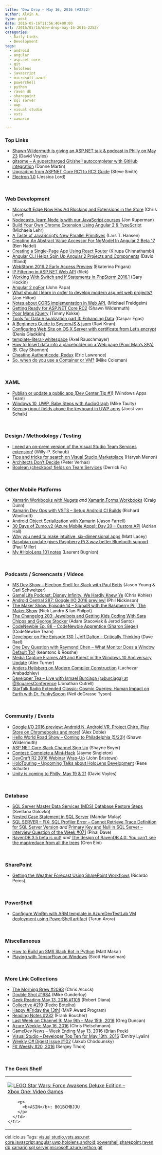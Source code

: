 ```yaml
---
title: 'Dew Drop – May 16, 2016 (#2252)'
author: Alvin A.
type: post
date: 2016-05-16T11:56:40+00:00
url: /2016/05/16/dew-drop-may-16-2016-2252/
categories:
  - Daily Links
  - Development
tags:
  - android
  - angular
  - asp.net core
  - git
  - hololens
  - javascript
  - microsoft azure
  - powershell
  - python
  - raven db
  - sharepoint
  - sql server
  - uwp
  - visual studio
  - vsts
  - xamarin

---
```

### <a name="top"></a>Top Links

  * <a href="http://www.davevoyles.com/shawn-wildermuth-giving-talk-podcast-philly-may-23/" target="_blank">Shawn Wildermuth is giving an ASP.NET talk & podcast in Philly on May 23</a> (David Voyles)
  * <a href="https://github.com/donnemartin/gitsome" target="_blank">gitsome &#8211; A supercharged Git/shell autocompleter with GitHub integration</a> (Donne Martin)
  * <a href="http://ardalis.com/upgrading-from-aspnet-core-rc1-to-rc2-guide" target="_blank">Upgrading from ASPNET Core RC1 to RC2 Guide</a> (Steve Smith)
  * <a href="http://electron.atom.io/blog/2016/05/11/electron-1-0?utm_source=javascriptweekly&utm_medium=email" target="_blank">Electron 1.0</a> (Jessica Lord)

&nbsp;

### <a name="web"></a>Web Development

  * <a href="http://www.love2dev.com/#!article/Microsoft-Edge-Now-Has-Ad-Blocking-and-Extensions-in-the-Store" target="_blank">Microsoft Edge Now Has Ad Blocking and Extensions in the Store</a> (Chris Love)
  * <a href="https://nodecasts.io/" target="_blank">Nodecasts, learn Node.js with our JavaScript courses</a> (Jon Kuperman)
  * <a href="http://www.sitepoint.com/chrome-extension-angular-2/" target="_blank">Build Your Own Chrome Extension Using Angular 2 & TypeScript</a> (Michaela Lehr)
  * <a href="https://hacks.mozilla.org/2016/05/a-taste-of-javascripts-new-parallel-primitives/" target="_blank">A Taste of JavaScript’s New Parallel Primitives</a> (Lars T. Hansen)
  * <a href="http://www.bennadel.com/blog/3092-creating-an-abstract-value-accessor-for-ngmodel-in-angular-2-beta-17.htm" target="_blank">Creating An Abstract Value Accessor For NgModel In Angular 2 Beta 17</a> (Ben Nadel)
  * <a href="https://www.kirupa.com/react/creating_single_page_app_react_using_react_router.htm" target="_blank">Creating a Single-Page App Using React Router</a> (Kirupa Chinnathambi)
  * <a href="http://www.infoq.com/news/2016/05/angular-cli-ng-conf-2016?utm_campaign=infoq_content&utm_source=infoq&utm_medium=feed&utm_term=global" target="_blank">Angular CLI Helps Spin Up Angular 2 Projects and Components</a> (David Iffland)
  * <a href="http://blog.jetbrains.com/webstorm/2016/05/webstorm-2016-2-early-access-preview/" target="_blank">WebStorm 2016.2 Early Access Preview</a> (Ekaterina Prigara)
  * <a href="http://www.strathweb.com/2016/05/ip-filtering-in-asp-net-web-api/" target="_blank">IP Filtering in ASP.NET Web API</a> (filek)
  * <a href="http://blog.jetbrains.com/phpstorm/2016/05/working-with-switch-and-if-statements-in-phpstorm-2016-1/" target="_blank">Working With Switch and If Statements in PhpStorm 2016.1</a> (Gary Hockin)
  * <a href="https://johnpapa.net/angular-2-ngfor/" target="_blank">Angular 2 ngFor</a> (John Papa)
  * <a href="http://jonhilton.net/2016/05/13/what_should_i-learn-to-develop-modern-asp-net-projects/" target="_blank">What should I learn in order to develop modern asp.net web projects?</a> (Jon Hilton)
  * <a href="https://mfreidge.wordpress.com/2016/05/14/notes-about-cors-implementation-in-web-api/" target="_blank">Notes about CORS implementation in Web API.</a> (Michael Freidgeim)
  * <a href="http://feeds.feedburner.com/2016/05/13/Getting-Ready-for-ASP-NET-Core-RC2" target="_blank">Getting Ready for ASP.NET Core RC2</a> (Shawn Wildermuth)
  * <a href="http://www.timmykokke.com/2016/05/poor-mans-jquery/" target="_blank">Poor Mans jQuery</a> (Timmy Kokke)
  * <a href="http://blog.silk.co/post/144293633212" target="_blank">Tools for Data Visualization part 3: Enhancing Data</a> (Caspar Egas)
  * <a href="http://www.sitepoint.com/modular-javascript-systemjs-jspm/" target="_blank">A Beginners Guide to SystemJS & jspm</a> (Ravi Kiran)
  * <a href="https://www.outcoldman.com/en/archive/2016/05/15/os-x-server-web-server-proxy/" target="_blank">Configuring Web Site on OS X Server with certificate from Let&#8217;s encrypt</a> (Denis Gladkikh)
  * <a href="http://feedproxy.google.com/~r/2ality/~3/Fe4Tp5aSiGA/template-literal-whitespace.html" target="_blank">template-literal-whitespace</a> (Axel Rauschmayer)
  * <a href="http://www.codeproject.com/Tips/1099992/How-to-Insert-data-into-a-placeholder-on-a-Web-pag" target="_blank">How to Insert data into a placeholder on a Web page (Poor Man&#8217;s SPA)</a> (B. Clay Shannon)
  * <a href="https://textslashplain.com/2016/05/13/cheating-authenticode-redux/" target="_blank">Cheating Authenticode, Redux</a> (Eric Lawrence)
  * <a href="https://blog.docker.com/2016/05/vm-or-containers/" target="_blank">So, when do you use a Container or VM?</a> (Mike Coleman)

&nbsp;

### <a name="silverlight"></a>XAML

  * <a href="https://blogs.windows.com/buildingapps/2016/05/13/publish-or-update-a-public-app-dev-center-tip-1/?WT.mc_id=DX_MVP4025064" target="_blank">Publish or update a public app (Dev Center Tip #1)</a> (Windows Apps Team)
  * <a href="http://feedproxy.google.com/~r/mtaulty/~3/q5L8ESeaaC0/" target="_blank">Windows 10, UWP, Baby Steps with AudioGraph</a> (Mike Taulty)
  * <a href="http://feedproxy.google.com/~r/blogspot/dotnetbyexample/~3/-zD1NeosT3c/keeping-input-fields-above-keyboard-in.html" target="_blank">Keeping input fields above the keyboard in UWP apps</a> (Joost van Schaik)

&nbsp;

### <a name="design"></a>Design / Methodology / Testing

  * <a href="https://blogs.msdn.microsoft.com/visualstudioalmrangers/2016/05/14/i-need-an-on-prem-version-of-the-visual-studio-team-services-extension/" target="_blank">I need an on-prem version of the Visual Studio Team Services extension!</a> (Willy-P. Schaub)
  * <a href="https://blogs.msdn.microsoft.com/visualstudioalm/2016/05/13/tips-and-tricks-for-search-on-visual-studio-marketplace/" target="_blank">Tips and tricks for search on Visual Studio Marketplace</a> (Harysh Menon)
  * <a href="https://dzone.com/articles/architects-dont-decide?utm_medium=feed&utm_source=feedpress.me&utm_campaign=Feed%3A+dzone%2Fdevops" target="_blank">Architects Don’t Decide</a> (Peter Verhas)
  * <a href="https://blogs.msdn.microsoft.com/visualstudioalm/2016/05/14/boolean-checkbox-fields-on-team-services/" target="_blank">Boolean (checkbox) fields on Team Services</a> (Derrick Fu)

&nbsp;

### <a name="mobile"></a>Other Mobile Platforms

  * <a href="http://conceptdev.blogspot.com/2016/05/xamarin-workbooks-with-nugets.html" target="_blank">Xamarin Workbooks with Nugets</a> _and_ <a href="http://conceptdev.blogspot.com/2016/05/xamarinforms-workbooks.html" target="_blank">Xamarin.Forms Workbooks</a> (Craig Dunn)
  * <a href="http://thexamarinjournal.com/xamarin-dev-ops-with-vsts-setup-android-ci-builds/" target="_blank">Xamarin Dev Ops with VSTS &#8211; Setup Android CI Builds</a> (Richard Woollcott)
  * <a href="https://jfarrell.net/2016/05/14/android-object-serialization-with-xamarin/" target="_blank">Android Object Serialization with Xamarin</a> (Jason Farrell)
  * <a href="https://shellmonger.com/2016/05/13/30-days-of-zumo-v2-azure-mobile-apps-day-20-custom-api/" target="_blank">30 Days of Zumo.v2 (Azure Mobile Apps): Day 20 – Custom API</a> (Adrian Hall)
  * <a href="http://feedproxy.google.com/~r/MattLacey/~3/5OB8yGfogyc/why-you-need-to-make-intuitive-six.html" target="_blank">Why you need to make intuitive, six-dimensional apps</a> (Matt Lacey)
  * <a href="http://www.theverge.com/2016/5/13/11672354/raspberry-pi-3-raspbian-linux-bluetooth-support" target="_blank">Raspbian update gives Raspberry Pi 3 way better Bluetooth support</a> (Paul Miller)
  * <a href="http://feedproxy.google.com/~r/galasoft/~3/EBf-LRP-BUE/" target="_blank">My #HoloLens 101 notes</a> (Laurent Bugnion)

&nbsp;

### <a name="podcasts"></a>Podcasts / Screencasts / Videos

  * <a href="http://msdevshow.com/2016/05/electron-shell-for-slack-with-paul-betts/" target="_blank">MS Dev Show &#8211; Electron Shell for Slack with Paul Betts</a> (Jason Young & Carl Schweitzer)
  * <a href="http://www.wired.com/2016/05/gamelife-podcast-disney-infinity/" target="_blank">Game|Life Podcast: Disney Infinity, We Hardly Knew Ye</a> (Chris Kohler)
  * <a href="http://feedproxy.google.com/~r/androidcentral/~3/oFTU9il53U0/android-central-287-google-io-2016-preview" target="_blank">Android Central 287: Google I/O 2016 preview!</a> (Phil Nickinson)
  * <a href="https://channel9.msdn.com/Shows/themakershow/14?WT.mc_id=DX_MVP4025064" target="_blank">The Maker Show: Episode 14 &#8211; SignalR with the Raspberry Pi | The Maker Show</a> (Nick Landry & Ian Philpot)
  * <a href="http://5by5.tv/changelog/203" target="_blank">The Changelog 203: Jewelbots and Getting Kids Coding With Sara Chipps and George Stocker</a> (Adam Stacoviak & Jerod Santo)
  * <a href="http://bloggytoons.com/codenewbies-podtrac/2016/5/16/ep-88-codenewbie-apprentice-sharon-siegel" target="_blank">CodeNewbie Ep. 88 &#8211; CodeNewbie Apprentice (Sharon Siegel)</a> (CodeNewbie Team)
  * <a href="http://developeronfire.com/episode-130-jeff-dalton-critically-thinking" target="_blank">Developer on Fire Episode 130 | Jeff Dalton &#8211; Critically Thinking</a> (Dave Rael)
  * <a href="https://channel9.msdn.com/Blogs/One-Dev-Minute/One-Dev-Question-with-Raymond-Chen-What-Monitor-Does-a-Window-Default-To?WT.mc_id=DX_MVP4025064" target="_blank">One Dev Question with Raymond Chen &#8211; What Monitor Does a Window Default To?</a> (keantonc & Rosshe)
  * <a href="https://channel9.msdn.com/Blogs/k4wdev/Media-Capture-Frames-API-and-Kinect-in-the-Windows-10-Anniversary-Update?WT.mc_id=DX_MVP4025064" target="_blank">Media Capture Frames API and Kinect in the Windows 10 Anniversary Update</a> (Alex Turner)
  * <a href="http://feedproxy.google.com/~r/CanDevs/~3/6VRRxA7aEkQ/" target="_blank">Anders Hejlsberg on Modern Compiler Construction</a> (Lachezar Arabadzhiev)
  * <a href="http://feedproxy.google.com/~r/DeveloperTea/~3/Cbue0tZDV5c/37649-live-with-ismael-burciaga-burciaga-at-squaresconference" target="_blank">Developer Tea &#8211; Live with Ismael Burciaga (@burciaga) at @SquaresConference</a> (Jonathan Cutrell)
  * <a href="https://soundcloud.com/startalk/extended-classic-cosmic-queries-human-impact-on-earth-with-dr-funkyspoon" target="_blank">StarTalk Radio Extended Classic: Cosmic Queries: Human Impact on Earth with Dr. FunkySpoon</a> (Neil deGrasse Tyson)

&nbsp;

### <a name="events"></a>Community / Events

  * <a href="http://feedproxy.google.com/~r/androidcentral/~3/PdTq34vxncQ/google-io-2016-preview-android-n-android-vr-project-chirp-play-store-chromebooks-and-more" target="_blank">Google I/O 2016 preview: Android N, Android VR, Project Chirp, Play Store on Chromebooks and more!</a> (Alex Dobie)
  * <a href="http://www.hwroadtrip.com/city/Philadephia#schedule" target="_blank">Hello World Road Show &#8211; Coming to Philadelphia (5/23)!</a> (Shawn Wildermuth)
  * <a href="http://feedproxy.google.com/~r/Tattoocoder/~3/sRhdLdFXbx4/" target="_blank">ASP.NET Core Slack Channel Sign Up</a> (Shayne Boyer)
  * <a href="https://blog.xamarin.com/contest-complete-a-mini-hack/" target="_blank">Contest: Complete a Mini-Hack</a> (Jayme Singleton)
  * <a href="http://www.telerik.com/blogs/devcraft-r2-2016-webinar-wrap-up" target="_blank">DevCraft R2 2016 Webinar Wrap-Up</a> (John Bristowe)
  * <a href="http://kodierer.blogspot.com/2016/05/holotouring-upcoming-talks-about.html" target="_blank">HoloTouring &#8211; Upcoming Talks about HoloLens Development</a> (Rene Schulte)
  * <a href="http://www.davevoyles.com/unity-coming-philly-next-week/" target="_blank">Unity is coming to Philly, May 19 & 21</a> (David Voyles)

&nbsp;

### <a name="sql"></a>Database

  * <a href="http://feedproxy.google.com/~r/MSSQLTips-LatestSqlServerTips/~3/22N-8lyFrzo/tip.asp" target="_blank">SQL Server Master Data Services (MDS) Database Restore Steps</a> (Svetlana Golovko)
  * <a href="http://feedproxy.google.com/~r/sqlservercurry/blog/~3/1OIqWGQDCBY/nested-case-statement-in-sql-server_15.html" target="_blank">Nested Case Statement in SQL Server</a> (Mandar Mulay)
  * <a href="http://blog.sqlauthority.com/2016/05/14/sql-server-fix-sql-profiler-error-cannot-retrieve-trace-definition-sql-server-version/" target="_blank">SQL SERVER – FIX: SQL Profiler Error – Cannot Retrieve Trace Definition for SQL Server Version</a> _and_ <a href="http://blog.sqlauthority.com/2016/05/15/interview-question-week-071/" target="_blank">Primary Key and Null in SQL Server – Interview Question of the Week #071</a> (Pinal Dave)
  * <a href="http://feedproxy.google.com/~r/AyendeRahien/~3/VwFkapRBy0A/ravendb-3-5-beta-is-out" target="_blank">RavenDB 3.5 beta is out!</a> _and_ <a href="http://feedproxy.google.com/~r/AyendeRahien/~3/RSaNmoBTqbA/the-design-of-ravendb-4-0-you-cant-see-the-map-reduce-from-all-the-trees" target="_blank">The design of RavenDB 4.0: You can’t see the map/reduce from all the trees</a> (Oren Eini)

&nbsp;

### <a name="sp"></a>SharePoint

  * <a href="http://weblogs.asp.net:80/ricardoperes/getting-the-weather-forecast-using-sharepoint-workflows?WT.mc_id=DX_MVP4025064" target="_blank">Getting the Weather Forecast Using SharePoint Workflows</a> (Ricardo Peres)

&nbsp;

### <a name="ps"></a>PowerShell

  * <a href="http://feedproxy.google.com/~r/visualstudiogeeks/otas/~3/A9Dpz11twqU/Configure-winrm-with-ARM-template-in-AzureDevTestLab-VM-deployment-using-PowerShell-artifact" target="_blank">Configure WinRm with ARM template in AzureDevTestLab VM deployment using PowerShell artifact</a> (Tarun Arora)

&nbsp;

### <a name="misc"></a>Miscellaneous

  * <a href="http://twilioinc.wpengine.com/2016/05/build-sms-slack-bot-python.html" target="_blank">How to Build an SMS Slack Bot in Python</a> (Matt Makai)
  * <a href="http://feeds.hanselman.com/~/154344496/0/scotthanselman~Playing-with-TensorFlow-on-Windows.aspx" target="_blank">Playing with TensorFlow on Windows</a> (Scott Hanselman)

&nbsp;

### <a name="links"></a>More Link Collections

  * <a href="http://feedproxy.google.com/~r/ReflectivePerspective/~3/f9JFeRU0AGA/" target="_blank">The Morning Brew #2093</a> (Chris Alcock)
  * <a href="http://afreshcup.com/home/2016/5/13/double-shot-1684.html" target="_blank">Double Shot #1684</a> (Mike Gunderloy)
  * <a href="http://feeds.regulargeek.com/~r/RegularGeek/~3/D3CiFzUzBsE/" target="_blank">Geek Reading May 13, 2016 #1105</a> (Robert Diana)
  * <a href="http://feedproxy.google.com/~r/tympanus/~3/lAVFGAoDffk/" target="_blank">Collective #219</a> (Pedro Botelho)
  * <a href="https://blogs.msdn.microsoft.com/mvpawardprogram/2016/05/13/happy-friday-the-13th/" target="_blank">Happy #Friday the 13th!</a> (MVP Award Program)
  * <a href="http://www.frankysnotes.com/2016/05/reading-notes-232.html" target="_blank">Reading Notes #232</a> (Frank Boucher)
  * <a href="https://channel9.msdn.com/Blogs/C9Team/Last-Week-on-Channel-9-May-9th-May-15th-2016?WT.mc_id=DX_MVP4025064" target="_blank">Last Week on Channel 9: May 9th &#8211; May 15th, 2016</a> (Greg Duncan)
  * <a href="https://buildazure.com/2016/05/16/azure-weekly-may-16-2016/" target="_blank">Azure Weekly: May 16, 2016</a> (Chris Pietschmann)
  * <a href="http://feedproxy.google.com/~r/BrianPeek/~3/68hv5_8T5Jg/post.aspx" target="_blank">GameDev News &#8211; Week Ending May 13, 2016</a> (Brian Peek)
  * <a href="http://www.lyalin.com/2016/05/13/visual-studio-developer-top-ten-for-may-13th-2016/" target="_blank">Visual Studio – Developer Top Ten for May 13th, 2016</a> (Dmitry Lyalin)
  * <a href="http://feedproxy.google.com/~r/digest-csharp/~3/GD5aGocMcks/102" target="_blank">Weekly C# Digest Issue #102</a> (Jakub Chodounsky)
  * <a href="https://sergeytihon.wordpress.com/2016/05/15/f-weekly-20-2016/" target="_blank">F# Weekly #20, 2016</a> (Sergey Tihon)

&nbsp;

### <a name="shelf"></a>The Geek Shelf

<div id="scid:7dc1bd33-94bd-46fd-a20b-0131235bcd47:beb30736-2f24-4121-9b92-c5b7d3ffd3fe" class="wlWriterEditableSmartContent" style="float: none; padding-bottom: 0px; padding-top: 0px; padding-left: 0px; margin: 0px; display: inline; padding-right: 0px">
  <table cellspacing="0" cellpadding="2" width="400" border="0" unselectable="on">
    <tr>
      <td valign="top" width="400">
        <p>
          <a title="LEGO Star Wars: Force Awakens Deluxe Edition - Xbox One: Video Games" href="http://www.amazon.com/exec/obidos/ASIN/B01BCMBJJU/amavin-20"><img data-recalc-dims="1" decoding="async" src="https://i0.wp.com/images.amazon.com/images/P/B01BCMBJJU.01.MZZZZZZZ.jpg?w=660" border="0" align="left" style="float:left" />LEGO Star Wars: Force Awakens Deluxe Edition &#8211; Xbox One: Video Games</a>
        </p>
        
        <p>
          <b>ASIN</b>: B01BCMBJJU
        </p>
      </td>
    </tr>
  </table>
</div>

<div id="scid:0767317B-992E-4b12-91E0-4F059A8CECA8:f4d29224-2747-4c31-9782-e38d539915bd" class="wlWriterEditableSmartContent" style="float: none; padding-bottom: 0px; padding-top: 0px; padding-left: 0px; margin: 0px; display: inline; padding-right: 0px">
  del.icio.us Tags: <a href="http://del.icio.us/popular/visual+studio" rel="tag">visual studio</a>,<a href="http://del.icio.us/popular/vsts" rel="tag">vsts</a>,<a href="http://del.icio.us/popular/asp.net+core" rel="tag">asp.net core</a>,<a href="http://del.icio.us/popular/javascript" rel="tag">javascript</a>,<a href="http://del.icio.us/popular/angular" rel="tag">angular</a>,<a href="http://del.icio.us/popular/uwp" rel="tag">uwp</a>,<a href="http://del.icio.us/popular/hololens" rel="tag">hololens</a>,<a href="http://del.icio.us/popular/android" rel="tag">android</a>,<a href="http://del.icio.us/popular/powershell" rel="tag">powershell</a>,<a href="http://del.icio.us/popular/sharepoint" rel="tag">sharepoint</a>,<a href="http://del.icio.us/popular/raven+db" rel="tag">raven db</a>,<a href="http://del.icio.us/popular/xamarin" rel="tag">xamarin</a>,<a href="http://del.icio.us/popular/sql+server" rel="tag">sql server</a>,<a href="http://del.icio.us/popular/microsoft+azure" rel="tag">microsoft azure</a>,<a href="http://del.icio.us/popular/python" rel="tag">python</a>,<a href="http://del.icio.us/popular/git" rel="tag">git</a>
</div>